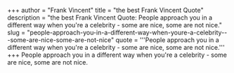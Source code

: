 +++
author = "Frank Vincent"
title = "the best Frank Vincent Quote"
description = "the best Frank Vincent Quote: People approach you in a different way when you're a celebrity - some are nice, some are not nice."
slug = "people-approach-you-in-a-different-way-when-youre-a-celebrity---some-are-nice-some-are-not-nice"
quote = '''People approach you in a different way when you're a celebrity - some are nice, some are not nice.'''
+++
People approach you in a different way when you're a celebrity - some are nice, some are not nice.
